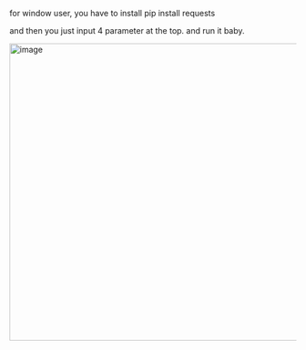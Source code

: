 for window user, you have to install 
pip install requests

and then you just input 4 parameter at the top.
and run it baby.

<img width="993" height="523" alt="image" src="https://github.com/user-attachments/assets/3e06cc1e-5ba7-4236-838a-5cbc8dfbdc86" />

